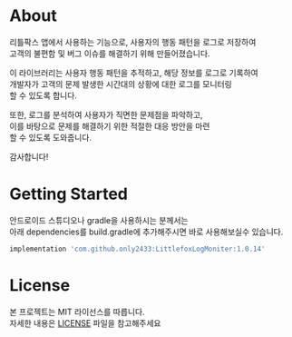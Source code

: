 # About
 리틀팍스 앱에서 사용하는 기능으로, 사용자의 행동 패턴을 로그로 저장하여<br>
 고객의 불편함 및 버그 이슈를 해결하기 위해 만들어졌습니다.

이 라이브러리는 사용자 행동 패턴을 추적하고, 해당 정보를 로그로 기록하여<br>
개발자가 고객의 문제 발생한 시간대의 상황에 대한 로그를 모니터링<br>할 수 있도록 합니다.

또한, 로그를 분석하여 사용자가 직면한 문제점을 파악하고,<br>
이를 바탕으로 문제를 해결하기 위한 적절한 대응 방안을 마련<br>할 수 있도록 도와줍니다.

감사합니다!

# Getting Started
안드로이드 스튜디오나 gradle을 사용하시는 분께서는<br>
아래 dependencies를 build.gradle에 추가해주시면 바로 사용해보실수 있습니다.
```groovy
implementation 'com.github.only2433:LittlefoxLogMoniter:1.0.14'
```
# License
본 프로젝트는 MIT 라이선스를 따릅니다.<br>
자세한 내용은 [LICENSE](https://github.com/only2433/LittlefoxLogMoniter/blob/master/LICENSE.md) 파일을 참고해주세요

